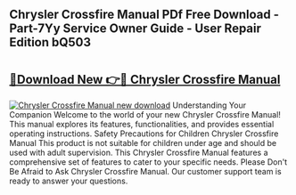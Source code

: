 ## Chrysler Crossfire Manual PDf Free Download - Part-7Yy Service Owner Guide - User Repair Edition bQ503

# <h2><a href="http://cf25641.oget.top/?id=Chrysler+Crossfire+Manual">🔗Download New 👉🔴 Chrysler Crossfire Manual</a></h2>

[![Chrysler Crossfire Manual new download](https://i.imgur.com/5g1atiW.png)](http://cf25641.oget.top/?id=Chrysler+Crossfire+Manual)
Understanding Your Companion Welcome to the world of your new Chrysler Crossfire Manual! This manual explores its features, functionalities, and provides essential operating instructions. Safety Precautions for Children Chrysler Crossfire Manual This product is not suitable for children under age and should be used with adult supervision. This Chrysler Crossfire Manual features a comprehensive set of features to cater to your specific needs. Please Don't Be Afraid to Ask Chrysler Crossfire Manual. Our customer support team is ready to answer your questions.
